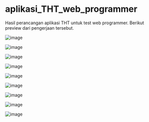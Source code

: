 # aplikasi_THT_web_programmer
Hasil perancangan aplikasi THT untuk test web programmer.
Berikut preview dari pengerjaan tersebut.

![image](https://github.com/reza7angkasa/aplikasi_THT_web_programmer/assets/72240159/771ff808-1541-40af-9595-6cb944ecfd01)

![image](https://github.com/reza7angkasa/aplikasi_THT_web_programmer/assets/72240159/ca93a6b0-7568-48d1-82dd-a45637d22972)

![image](https://github.com/reza7angkasa/aplikasi_THT_web_programmer/assets/72240159/929664cc-d887-4f52-96d4-b9632430fa07)

![image](https://github.com/reza7angkasa/aplikasi_THT_web_programmer/assets/72240159/f2025881-8e62-4d46-90f9-27db5115b61e)

![image](https://github.com/reza7angkasa/aplikasi_THT_web_programmer/assets/72240159/29a33f47-e567-40b0-9924-4aeec1f8b7b3)

![image](https://github.com/reza7angkasa/aplikasi_THT_web_programmer/assets/72240159/0641fb45-0efa-4f78-8f24-06659766909f)

![image](https://github.com/reza7angkasa/aplikasi_THT_web_programmer/assets/72240159/8a090ca8-c539-4c39-9823-42fa8c8362ec)

![image](https://github.com/reza7angkasa/aplikasi_THT_web_programmer/assets/72240159/23cef747-c976-484c-b223-82bf500e8b6f)

![image](https://github.com/reza7angkasa/aplikasi_THT_web_programmer/assets/72240159/5d142be5-f603-47ba-9dac-e15e07245c5a)















